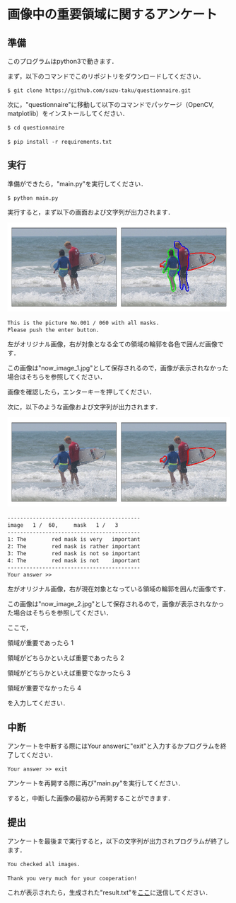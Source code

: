 # 画像中の重要領域に関するアンケート

## 準備

このプログラムはpython3で動きます．

まず，以下のコマンドでこのリポジトリをダウンロードしてください．

```
$ git clone https://github.com/suzu-taku/questionnaire.git
```

次に，"questionnaire"に移動して以下のコマンドでパッケージ（OpenCV, matplotlib）をインストールしてください．

```
$ cd questionnaire

$ pip install -r requirements.txt
```

## 実行

準備ができたら，"main.py"を実行してください．

```
$ python main.py
```

実行すると，まず以下の画面および文字列が出力されます．

![](demo/demo_image_1.jpg)

```
This is the picture No.001 / 060 with all masks.
Please push the enter button.
```

左がオリジナル画像，右が対象となる全ての領域の輪郭を各色で囲んだ画像です．

この画像は"now_image_1.jpg"として保存されるので，画像が表示されなかった場合はそちらを参照してください．

画像を確認したら，エンターキーを押してください．

次に，以下のような画像および文字列が出力されます．

![](demo/demo_image_2.jpg)

```
------------------------------------------
image   1 /  60,     mask   1 /   3
------------------------------------------
1: The        red mask is very   important
2: The        red mask is rather important
3: The        red mask is not so important
4: The        red mask is not    important
------------------------------------------
Your answer >>
```

左がオリジナル画像，右が現在対象となっている領域の輪郭を囲んだ画像です．

この画像は"now_image_2.jpg"として保存されるので，画像が表示されなかった場合はそちらを参照してください．

ここで，

領域が重要であったら 1

領域がどちらかといえば重要であったら 2

領域がどちらかといえば重要でなかったら 3

領域が重要でなかったら 4

を入力してください．

## 中断

アンケートを中断する際にはYour answerに"exit"と入力するかプログラムを終了してください．

```
Your answer >> exit
```

アンケートを再開する際に再び"main.py"を実行してください．

すると，中断した画像の最初から再開することができます．

## 提出

アンケートを最後まで実行すると，以下の文字列が出力されプログラムが終了します．

```
You checked all images.

Thank you very much for your cooperation!
```

これが表示されたら，生成された"result.txt"を[ここ](https://www.dropbox.com/request/dqUKYzZdGBerNj2a7zgu)に送信してください．
